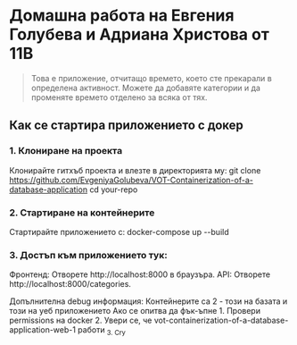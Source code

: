 # Домашна работа на Евгения Голубева и Адриана Христова от 11В
> Това е приложение, отчитащо времето, което сте прекарали в определена активност. Можете да добавяте категории и да променяте времето отделено за всяка от тях.

## Как се стартира приложението с докер
### 1. Клониране на проекта
Клонирайте гитхъб проекта и влезте в директорията му:
   git clone https://github.com/EvgeniyaGolubeva/VOT-Containerization-of-a-database-application
   cd your-repo

### 2. Стартиране на контейнерите
Стартирайте приложението с:
   docker-compose up --build

### 3. Достъп към приложението тук:
   Фронтенд: Отворете http://localhost:8000 в браузъра.
   API: Отворете http://localhost:8000/categories.


Допълнителна debug информация:
  Контейнерите са 2 - този на базата и този на уеб приложението
  Ако се опитва да фък-ъпне 
    1. Провери permissions на docker 
    2. Увери се, че vot-containerization-of-a-database-application-web-1 работи
    <sub>3. Cry<sub>
